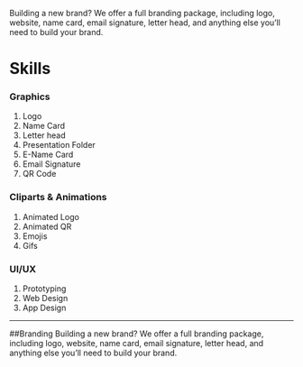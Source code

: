 Building a new brand? We offer a full branding package, including logo, website, name card, email signature, letter head, and anything else you’ll need to build your brand.

# Skills

### Graphics
1. Logo
1. Name Card
1. Letter head
1. Presentation Folder
1. E-Name Card
1. Email Signature
1. QR Code

### Cliparts & Animations
1. Animated Logo
1. Animated QR
1. Emojis
1. Gifs

### UI/UX
1. Prototyping
1. Web Design
1. App Design

---

##Branding
Building a new brand? We offer a full branding package, including logo, website, name card, email signature, letter head, and anything else you’ll need to build your brand.


